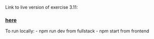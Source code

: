 Link to live version of exercise 3.11: 
### [here](https://phonebook-exercise-3-10.herokuapp.com/)

To run locally:
    - npm run dev from fullstack
    - npm start from frontend